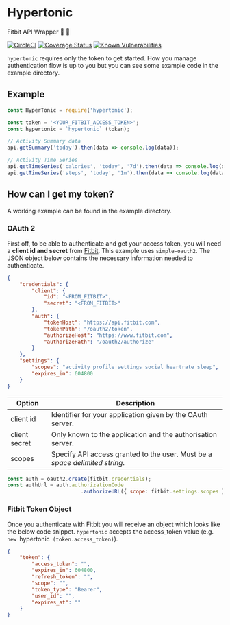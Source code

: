 # Hypertonic 

Fitbit API Wrapper :running: :tropical_drink:

[![CircleCI](https://circleci.com/gh/jbw/hypertonic/tree/master.svg?style=shield)](https://circleci.com/gh/jbw/hypertonic/tree/master) [![Coverage Status](https://coveralls.io/repos/github/jbw/hypertonic/badge.svg?branch=master)](https://coveralls.io/github/jbw/hypertonic?branch=master) [![Known Vulnerabilities](https://snyk.io/test/github/jbw/hypertonic/badge.svg)](https://snyk.io/test/github/jbw/hypertonic)

`hypertonic` requires only the token to get started. How you manage authentication flow is up to you but you can see some example code in the example directory.


## Example

```javascript
const HyperTonic = require('hypertonic');

const token = '<YOUR_FITBIT_ACCESS_TOKEN>';
const hypertonic = `hypertonic` (token);

// Activity Summary data
api.getSummary('today').then(data => console.log(data));

// Activity Time Series
api.getTimeSeries('calories', 'today', '7d').then(data => console.log(data));
api.getTimeSeries('steps', 'today', '1m').then(data => console.log(data));
```

## How can I get my token?

A working example can be found in the example directory.
### OAuth 2

First off, to be able to authenticate and get your access token, you will need a <b>client id and secret</b> from [Fitbit](https://dev.fitbit.com/). This example uses `simple-oauth2`. The JSON object below contains the necessary information needed to authenticate.

``` json
{ 
    "credentials": {
        "client": { 
            "id": "<FROM_FITBIT>",  
            "secret": "<FROM_FITBIT>" 
        },
        "auth": {
            "tokenHost": "https://api.fitbit.com",
            "tokenPath": "/oauth2/token",
            "authorizeHost": "https://www.fitbit.com",
            "authorizePath": "/oauth2/authorize"
        }
    },
    "settings": {
        "scopes": "activity profile settings social heartrate sleep",
        "expires_in": 604800
    }
}
```

| Option        | Description                                                                      |
| ------------- | -------------------------------------------------------------------------------- |
| client id     | Identifier for your application given by the OAuth server.                       |
| client secret | Only known to the application and the authorisation server.                      |
| scopes        | Specify API access granted to the user. Must be a <i>space delimited string</i>. |



``` javascript
const auth = oauth2.create(fitbit.credentials);
const authUrl = auth.authorizationCode
                        .authorizeURL({ scope: fitbit.settings.scopes });
```

### Fitbit Token Object

Once you authenticate with Fitbit you will receive an object which looks like the below code snippet. `hypertonic`  accepts the access_token value (e.g. `new `hypertonic` (token.access_token)`).

```json
{
    "token": {
        "access_token": "",
        "expires_in": 604800,
        "refresh_token": "",
        "scope": "",
        "token_type": "Bearer",
        "user_id": "",
        "expires_at": ""
    }
}
```